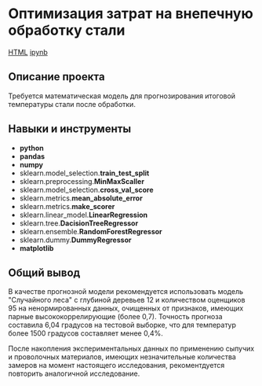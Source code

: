 # Оптимизация затрат на внепечную обработку стали

[HTML](https://github.com/shishkoedoff/DS-professional-training-course-at-Yandex.Praktikum/blob/main/16%20-%20Predicting%20the%20temperature%20of%20steel%20after%20processing/Portfolio%20-%20Project%2016.html)     [ipynb](https://github.com/shishkoedoff/DS-professional-training-course-at-Yandex.Praktikum/blob/main/16%20-%20Predicting%20the%20temperature%20of%20steel%20after%20processing/Portfolio%20-%20Project%2016.ipynb)

## Описание проекта

Требуется математическая модель для прогнозирования итоговой температуры стали после обработки.

## Навыки и инструменты

- **python**
- **pandas**
- **numpy**
- sklearn.model_selection.**train_test_split**
- sklearn.preprocessing.**MinMaxScaller**
- sklearn.model_selection.**cross_val_score**
- sklearn.metrics.**mean_absolute_error**
- sklearn.metrics.**make_scorer**
- sklearn.linear_model.**LinearRegression**
- sklearn.tree.**DacisionTreeRegressor**
- sklearn.ensemble.**RandomForestRegressor**
- sklearn.dummy.**DummyRegressor**
- **matplotlib**

## 

## Общий вывод

В качестве прогнозной модели рекомендуется использовать модель "Случайного леса" с глубиной деревьев 12 и количеством оценщиков 95 на ненормированных данных, очищенных от признаков, имеющих парные высококоррелирующие (более 0,7). Точность прогноза составила 6,04 градусов на тестовой выборке, что для температур более 1500 градусов составляет менее 0,4%.

После накопления экспериментальных данных по применению сыпучих и проволочных материалов, имеющих незначительные количества замеров на момент настоящего исследования, рекоментдуется повторить аналогичной исследование.
